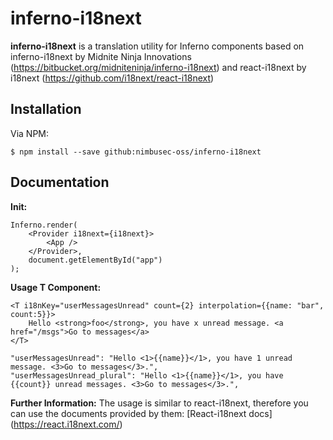 inferno-i18next
===============

**inferno-i18next** is a translation utility for Inferno components based on inferno-i18next by Midnite Ninja Innovations (https://bitbucket.org/midniteninja/inferno-i18next) and react-i18next by i18next (https://github.com/i18next/react-i18next)

## Installation

Via NPM:

```
$ npm install --save github:nimbusec-oss/inferno-i18next
```

## Documentation

**Init:** 
```
Inferno.render(
	<Provider i18next={i18next}>
		<App />
	</Provider>,
	document.getElementById("app")
);
```

**Usage T Component:**
```
<T i18nKey="userMessagesUnread" count={2} interpolation={{name: "bar", count:5}}>
	Hello <strong>foo</strong>, you have x unread message. <a href="/msgs">Go to messages</a>
</T>
```

```
"userMessagesUnread": "Hello <1>{{name}}</1>, you have 1 unread message. <3>Go to messages</3>.",
"userMessagesUnread_plural": "Hello <1>{{name}}</1>, you have {{count}} unread messages. <3>Go to messages</3>.",
```

**Further Information:**
The usage is similar to react-i18next, therefore you can use the documents provided by them: 
[React-i18next docs] (https://react.i18next.com/)
